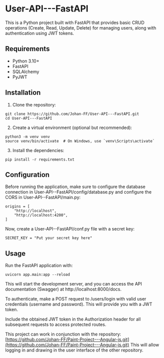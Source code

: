 # User-API---FastAPI

This is a Python project built with FastAPI that provides basic CRUD operations (Create, Read, Update, Delete) for managing users, along with authentication using JWT tokens.

## Requirements

- Python 3.10+
- FastAPI
- SQLAlchemy
- PyJWT

## Installation

1. Clone the repository:

~~~
git clone https://github.com/Johan-FF/User-API---FastAPI.git
cd User-API---FastAPI
~~~

2. Create a virtual environment (optional but recommended):

~~~
python3 -m venv venv
source venv/bin/activate  # On Windows, use `venv\Scripts\activate`
~~~

3. Install the dependencies:

~~~
pip install -r requirements.txt
~~~

## Configuration

Before running the application, make sure to configure the database connection in User-API--FastAPI/config/database.py and configure the CORS in User-API--FastAPI/main.py:

~~~
origins = [
    "http://localhost",
    "http://localhost:4200",
]
~~~

Now, create a User-API--FastAPI/conf.py file with a secret key: 

~~~
SECRET_KEY = "Put your secret key here"
~~~

## Usage

Run the FastAPI application with:

~~~
uvicorn app.main:app --reload
~~~

This will start the development server, and you can access the API documentation (Swagger) at http://localhost:8000/docs.

To authenticate, make a POST request to /users/login with valid user credentials (username and password). This will provide you with a JWT token.

Include the obtained JWT token in the Authorization header for all subsequent requests to access protected routes.

This project can work in conjunction with the repository: [https://github.com/Johan-FF/Paint-Project---Angular-js.git](https://github.com/Johan-FF/Paint-Project---Angular-js.git)
This will allow logging in and drawing in the user interface of the other repository.
